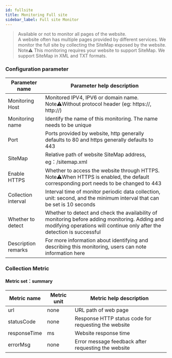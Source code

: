 ```yaml
---
id: fullsite  
title: Monitoring Full site      
sidebar_label: Full site Monitor   
---
```


> Available or not to monitor all pages of the website.    
> A website often has multiple pages provided by different services. We monitor the full site by collecting the SiteMap exposed by the website.   
> Note⚠️ This monitoring requires your website to support SiteMap. We support SiteMap in XML and TXT formats.    

### Configuration parameter   

| Parameter name      | Parameter help description |
| ----------- | ----------- |
| Monitoring Host     | Monitored IPV4, IPV6 or domain name. Note⚠️Without protocol header (eg: https://, http://) |
| Monitoring name     | Identify the name of this monitoring. The name needs to be unique |
| Port        | Ports provided by website, http generally defaults to 80 and https generally defaults to 443 |
| SiteMap     | Relative path of website SiteMap address, eg：/sitemap.xml |
| Enable HTTPS   | Whether to access the website through HTTPS. Note⚠️When HTTPS is enabled, the default corresponding port needs to be changed to 443 |
| Collection interval   | Interval time of monitor periodic data collection, unit: second, and the minimum interval that can be set is 10 seconds |
| Whether to detect    | Whether to detect and check the availability of monitoring before adding monitoring. Adding and modifying operations will continue only after the detection is successful |
| Description remarks    | For more information about identifying and describing this monitoring, users can note information here |

### Collection Metric   

#### Metric set：summary  

| Metric name      | Metric unit | Metric help description |
| ----------- | ----------- | ----------- |
| url         | none | URL path of web page |
| statusCode  | none | Response HTTP status code for requesting the website |
| responseTime   | ms | Website response time |
| errorMsg     | none | Error message feedback after requesting the website |
